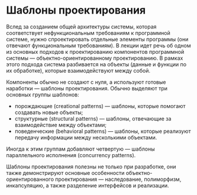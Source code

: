 # Шаблоны проектирования

Вслед за созданием общей архитектуры системы, которая соответствует
нефункциональным требованиям к программной системе, нужно спроектировать отдельные
элементы программы (они отвечают функциональным требованиям). В лекции идет речь
об одном из основных подходов к проектированию компонентов программной системы —
объектно-ориентированному проектированию. В рамках этого подхода система разбивается
на объекты (данные и функции по их обработке), которые взаимодействуют между собой.

Компоненты обычно не создают с нуля, а используют готовые наработки — шаблоны проектирования.
Обычно выделяют три основных группы шаблонов:

* порождающие (creational patterns) — шаблоны, которые помогают создавать
  новые объекты;
* структурные (structural patterns) — шаблоны, отвечающие за взаимодействие
  между объектами;
* поведенческие (behavioral patterns) — шаблоны, которые реализуют передачу информации
  между несколькими объектами.

Иногда к этим группам добавляют четвертую — шаблоны параллельного исполнения
(concurrency patterns).

Шаблоны проектирования полезны не только при разработке, они также демонстрируют
основные особенности объектно-ориентированного проектирования — наследование,
полиморфизм, инкапсуляцию, а также разделение интерфейсов и реализации.
